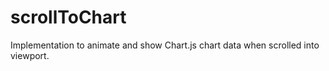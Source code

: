 # scrollToChart
Implementation to animate and show Chart.js chart data when scrolled into viewport.
